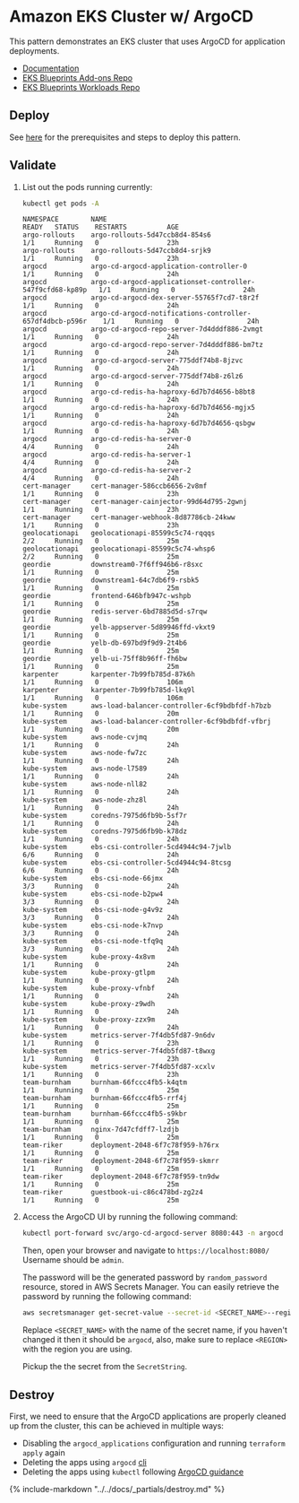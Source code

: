# Amazon EKS Cluster w/ ArgoCD

This pattern demonstrates an EKS cluster that uses ArgoCD for application deployments.

- [Documentation](https://argo-cd.readthedocs.io/en/stable/)
- [EKS Blueprints Add-ons Repo](https://github.com/aws-samples/eks-blueprints-add-ons)
- [EKS Blueprints Workloads Repo](https://github.com/aws-samples/eks-blueprints-workloads)

## Deploy

See [here](https://aws-ia.github.io/terraform-aws-eks-blueprints/getting-started/#prerequisites) for the prerequisites and steps to deploy this pattern.

## Validate

1. List out the pods running currently:

    ```sh
    kubectl get pods -A
    ```

    ```text
    NAMESPACE        NAME                                                        READY   STATUS    RESTARTS          AGE
    argo-rollouts    argo-rollouts-5d47ccb8d4-854s6                              1/1     Running   0                 23h
    argo-rollouts    argo-rollouts-5d47ccb8d4-srjk9                              1/1     Running   0                 23h
    argocd           argo-cd-argocd-application-controller-0                     1/1     Running   0                 24h
    argocd           argo-cd-argocd-applicationset-controller-547f9cfd68-kp89p   1/1     Running   0                 24h
    argocd           argo-cd-argocd-dex-server-55765f7cd7-t8r2f                  1/1     Running   0                 24h
    argocd           argo-cd-argocd-notifications-controller-657df4dbcb-p596r    1/1     Running   0                 24h
    argocd           argo-cd-argocd-repo-server-7d4dddf886-2vmgt                 1/1     Running   0                 24h
    argocd           argo-cd-argocd-repo-server-7d4dddf886-bm7tz                 1/1     Running   0                 24h
    argocd           argo-cd-argocd-server-775ddf74b8-8jzvc                      1/1     Running   0                 24h
    argocd           argo-cd-argocd-server-775ddf74b8-z6lz6                      1/1     Running   0                 24h
    argocd           argo-cd-redis-ha-haproxy-6d7b7d4656-b8bt8                   1/1     Running   0                 24h
    argocd           argo-cd-redis-ha-haproxy-6d7b7d4656-mgjx5                   1/1     Running   0                 24h
    argocd           argo-cd-redis-ha-haproxy-6d7b7d4656-qsbgw                   1/1     Running   0                 24h
    argocd           argo-cd-redis-ha-server-0                                   4/4     Running   0                 24h
    argocd           argo-cd-redis-ha-server-1                                   4/4     Running   0                 24h
    argocd           argo-cd-redis-ha-server-2                                   4/4     Running   0                 24h
    cert-manager     cert-manager-586ccb6656-2v8mf                               1/1     Running   0                 23h
    cert-manager     cert-manager-cainjector-99d64d795-2gwnj                     1/1     Running   0                 23h
    cert-manager     cert-manager-webhook-8d87786cb-24kww                        1/1     Running   0                 23h
    geolocationapi   geolocationapi-85599c5c74-rqqqs                             2/2     Running   0                 25m
    geolocationapi   geolocationapi-85599c5c74-whsp6                             2/2     Running   0                 25m
    geordie          downstream0-7f6ff946b6-r8sxc                                1/1     Running   0                 25m
    geordie          downstream1-64c7db6f9-rsbk5                                 1/1     Running   0                 25m
    geordie          frontend-646bfb947c-wshpb                                   1/1     Running   0                 25m
    geordie          redis-server-6bd7885d5d-s7rqw                               1/1     Running   0                 25m
    geordie          yelb-appserver-5d89946ffd-vkxt9                             1/1     Running   0                 25m
    geordie          yelb-db-697bd9f9d9-2t4b6                                    1/1     Running   0                 25m
    geordie          yelb-ui-75ff8b96ff-fh6bw                                    1/1     Running   0                 25m
    karpenter        karpenter-7b99fb785d-87k6h                                  1/1     Running   0                 106m
    karpenter        karpenter-7b99fb785d-lkq9l                                  1/1     Running   0                 106m
    kube-system      aws-load-balancer-controller-6cf9bdbfdf-h7bzb               1/1     Running   0                 20m
    kube-system      aws-load-balancer-controller-6cf9bdbfdf-vfbrj               1/1     Running   0                 20m
    kube-system      aws-node-cvjmq                                              1/1     Running   0                 24h
    kube-system      aws-node-fw7zc                                              1/1     Running   0                 24h
    kube-system      aws-node-l7589                                              1/1     Running   0                 24h
    kube-system      aws-node-nll82                                              1/1     Running   0                 24h
    kube-system      aws-node-zhz8l                                              1/1     Running   0                 24h
    kube-system      coredns-7975d6fb9b-5sf7r                                    1/1     Running   0                 24h
    kube-system      coredns-7975d6fb9b-k78dz                                    1/1     Running   0                 24h
    kube-system      ebs-csi-controller-5cd4944c94-7jwlb                         6/6     Running   0                 24h
    kube-system      ebs-csi-controller-5cd4944c94-8tcsg                         6/6     Running   0                 24h
    kube-system      ebs-csi-node-66jmx                                          3/3     Running   0                 24h
    kube-system      ebs-csi-node-b2pw4                                          3/3     Running   0                 24h
    kube-system      ebs-csi-node-g4v9z                                          3/3     Running   0                 24h
    kube-system      ebs-csi-node-k7nvp                                          3/3     Running   0                 24h
    kube-system      ebs-csi-node-tfq9q                                          3/3     Running   0                 24h
    kube-system      kube-proxy-4x8vm                                            1/1     Running   0                 24h
    kube-system      kube-proxy-gtlpm                                            1/1     Running   0                 24h
    kube-system      kube-proxy-vfnbf                                            1/1     Running   0                 24h
    kube-system      kube-proxy-z9wdh                                            1/1     Running   0                 24h
    kube-system      kube-proxy-zzx9m                                            1/1     Running   0                 24h
    kube-system      metrics-server-7f4db5fd87-9n6dv                             1/1     Running   0                 23h
    kube-system      metrics-server-7f4db5fd87-t8wxg                             1/1     Running   0                 23h
    kube-system      metrics-server-7f4db5fd87-xcxlv                             1/1     Running   0                 23h
    team-burnham     burnham-66fccc4fb5-k4qtm                                    1/1     Running   0                 25m
    team-burnham     burnham-66fccc4fb5-rrf4j                                    1/1     Running   0                 25m
    team-burnham     burnham-66fccc4fb5-s9kbr                                    1/1     Running   0                 25m
    team-burnham     nginx-7d47cfdff7-lzdjb                                      1/1     Running   0                 25m
    team-riker       deployment-2048-6f7c78f959-h76rx                            1/1     Running   0                 25m
    team-riker       deployment-2048-6f7c78f959-skmrr                            1/1     Running   0                 25m
    team-riker       deployment-2048-6f7c78f959-tn9dw                            1/1     Running   0                 25m
    team-riker       guestbook-ui-c86c478bd-zg2z4                                1/1     Running   0                 25m
    ```

2. Access the ArgoCD UI by running the following command:

    ```sh
    kubectl port-forward svc/argo-cd-argocd-server 8080:443 -n argocd
    ```

    Then, open your browser and navigate to `https://localhost:8080/`
    Username should be `admin`.

    The password will be the generated password by `random_password` resource, stored in AWS Secrets Manager.
    You can easily retrieve the password by running the following command:

    ```sh
    aws secretsmanager get-secret-value --secret-id <SECRET_NAME>--region <REGION>
    ```

    Replace `<SECRET_NAME>` with the name of the secret name, if you haven't changed it then it should be `argocd`, also, make sure to replace `<REGION>` with the region you are using.

    Pickup the the secret from the `SecretString`.

## Destroy

First, we need to ensure that the ArgoCD applications are properly cleaned up from the cluster, this can be achieved in multiple ways:

- Disabling the `argocd_applications` configuration and running `terraform apply` again
- Deleting the apps using `argocd` [cli](https://argo-cd.readthedocs.io/en/stable/user-guide/app_deletion/#deletion-using-argocd)
- Deleting the apps using `kubectl` following [ArgoCD guidance](https://argo-cd.readthedocs.io/en/stable/user-guide/app_deletion/#deletion-using-kubectl)

{%
   include-markdown "../../docs/_partials/destroy.md"
%}
